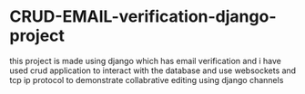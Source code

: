 # CRUD-EMAIL-verification-django-project

this project is made using django which has email verification and i have used crud application to interact with the database and use websockets and tcp ip protocol to demonstrate collabrative editing using django channels
